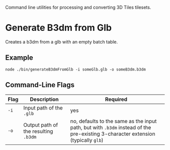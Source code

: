 Command line utilities for processing and converting 3D Tiles tilesets.

# Generate B3dm from Glb

Creates a b3dm from a glb with an empty batch table.

## Example
`node ./bin/generateB3dmFromGlb -i someGlb.glb -o someB3dm.b3dm`

## Command-Line Flags
| Flag | Description | Required |
| ---- | ----------- | -------- |
|`-i` | Input path of the `.glb`| yes |
|`-o` | Output path of the resulting `.b3dm` | no, defaults to the same as the input path, but with `.b3dm` instead of the pre-existing 3-character extension (typically `glb`)
